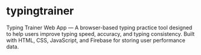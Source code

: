 # typingtrainer
Typing Trainer Web App — A browser-based typing practice tool designed to help users improve typing speed, accuracy, and typing consistency. Built with HTML, CSS, JavaScript, and Firebase for storing user performance data.
